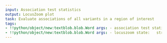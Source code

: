 ```yaml
---
input: Association test statistics
output: LocusZoom plot
task: Evaluate associations of all variants in a region of interest
tags:
- !!python/object/new:textblob.blob.Word args: - association test statistics state:   string: association test statistics   pos_tag: null
- !!python/object/new:textblob.blob.Word args: - locuszoom state:   string: locuszoom   pos_tag: null
---
```


